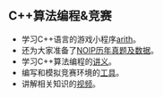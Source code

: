 ## C++算法编程&竞赛

- 学习C++语言的游戏小程序<a href='game/arith.rar' target='_blank'>arith</a>。
- 还为大家准备了<a href='race/index.md' target='_blank'>NOIP历年真题及数据</a>。
- 学习C++算法编程的<a href='handout/index.md' target='_blank'>讲义</a>。
- 编写和模拟竞赛环境的<a href='tool/index.md' target='_blank'>工具</a>。
- 讲解相关知识的<a href='video/index.md' target='_blank'>视频</a>。



